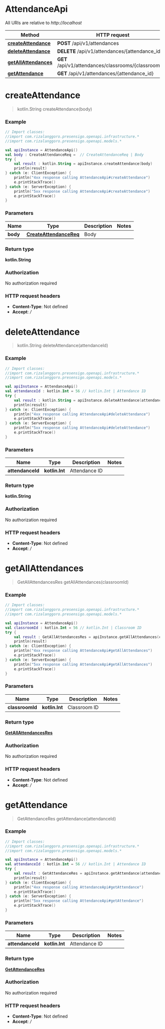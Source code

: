 # AttendanceApi

All URIs are relative to *http://localhost*

| Method | HTTP request | Description |
| ------------- | ------------- | ------------- |
| [**createAttendance**](AttendanceApi.md#createAttendance) | **POST** /api/v1/attendances |  |
| [**deleteAttendance**](AttendanceApi.md#deleteAttendance) | **DELETE** /api/v1/attendances/{attendance_id} |  |
| [**getAllAttendances**](AttendanceApi.md#getAllAttendances) | **GET** /api/v1/attendances/classrooms/{classroom_id} |  |
| [**getAttendance**](AttendanceApi.md#getAttendance) | **GET** /api/v1/attendances/{attendance_id} |  |


<a id="createAttendance"></a>
# **createAttendance**
> kotlin.String createAttendance(body)



### Example
```kotlin
// Import classes:
//import com.rizalanggoro.presensigo.openapi.infrastructure.*
//import com.rizalanggoro.presensigo.openapi.models.*

val apiInstance = AttendanceApi()
val body : CreateAttendanceReq =  // CreateAttendanceReq | Body
try {
    val result : kotlin.String = apiInstance.createAttendance(body)
    println(result)
} catch (e: ClientException) {
    println("4xx response calling AttendanceApi#createAttendance")
    e.printStackTrace()
} catch (e: ServerException) {
    println("5xx response calling AttendanceApi#createAttendance")
    e.printStackTrace()
}
```

### Parameters
| Name | Type | Description  | Notes |
| ------------- | ------------- | ------------- | ------------- |
| **body** | [**CreateAttendanceReq**](CreateAttendanceReq.md)| Body | |

### Return type

**kotlin.String**

### Authorization

No authorization required

### HTTP request headers

 - **Content-Type**: Not defined
 - **Accept**: */*

<a id="deleteAttendance"></a>
# **deleteAttendance**
> kotlin.String deleteAttendance(attendanceId)



### Example
```kotlin
// Import classes:
//import com.rizalanggoro.presensigo.openapi.infrastructure.*
//import com.rizalanggoro.presensigo.openapi.models.*

val apiInstance = AttendanceApi()
val attendanceId : kotlin.Int = 56 // kotlin.Int | Attendance ID
try {
    val result : kotlin.String = apiInstance.deleteAttendance(attendanceId)
    println(result)
} catch (e: ClientException) {
    println("4xx response calling AttendanceApi#deleteAttendance")
    e.printStackTrace()
} catch (e: ServerException) {
    println("5xx response calling AttendanceApi#deleteAttendance")
    e.printStackTrace()
}
```

### Parameters
| Name | Type | Description  | Notes |
| ------------- | ------------- | ------------- | ------------- |
| **attendanceId** | **kotlin.Int**| Attendance ID | |

### Return type

**kotlin.String**

### Authorization

No authorization required

### HTTP request headers

 - **Content-Type**: Not defined
 - **Accept**: */*

<a id="getAllAttendances"></a>
# **getAllAttendances**
> GetAllAttendancesRes getAllAttendances(classroomId)



### Example
```kotlin
// Import classes:
//import com.rizalanggoro.presensigo.openapi.infrastructure.*
//import com.rizalanggoro.presensigo.openapi.models.*

val apiInstance = AttendanceApi()
val classroomId : kotlin.Int = 56 // kotlin.Int | Classroom ID
try {
    val result : GetAllAttendancesRes = apiInstance.getAllAttendances(classroomId)
    println(result)
} catch (e: ClientException) {
    println("4xx response calling AttendanceApi#getAllAttendances")
    e.printStackTrace()
} catch (e: ServerException) {
    println("5xx response calling AttendanceApi#getAllAttendances")
    e.printStackTrace()
}
```

### Parameters
| Name | Type | Description  | Notes |
| ------------- | ------------- | ------------- | ------------- |
| **classroomId** | **kotlin.Int**| Classroom ID | |

### Return type

[**GetAllAttendancesRes**](GetAllAttendancesRes.md)

### Authorization

No authorization required

### HTTP request headers

 - **Content-Type**: Not defined
 - **Accept**: */*

<a id="getAttendance"></a>
# **getAttendance**
> GetAttendanceRes getAttendance(attendanceId)



### Example
```kotlin
// Import classes:
//import com.rizalanggoro.presensigo.openapi.infrastructure.*
//import com.rizalanggoro.presensigo.openapi.models.*

val apiInstance = AttendanceApi()
val attendanceId : kotlin.Int = 56 // kotlin.Int | Attendance ID
try {
    val result : GetAttendanceRes = apiInstance.getAttendance(attendanceId)
    println(result)
} catch (e: ClientException) {
    println("4xx response calling AttendanceApi#getAttendance")
    e.printStackTrace()
} catch (e: ServerException) {
    println("5xx response calling AttendanceApi#getAttendance")
    e.printStackTrace()
}
```

### Parameters
| Name | Type | Description  | Notes |
| ------------- | ------------- | ------------- | ------------- |
| **attendanceId** | **kotlin.Int**| Attendance ID | |

### Return type

[**GetAttendanceRes**](GetAttendanceRes.md)

### Authorization

No authorization required

### HTTP request headers

 - **Content-Type**: Not defined
 - **Accept**: */*


